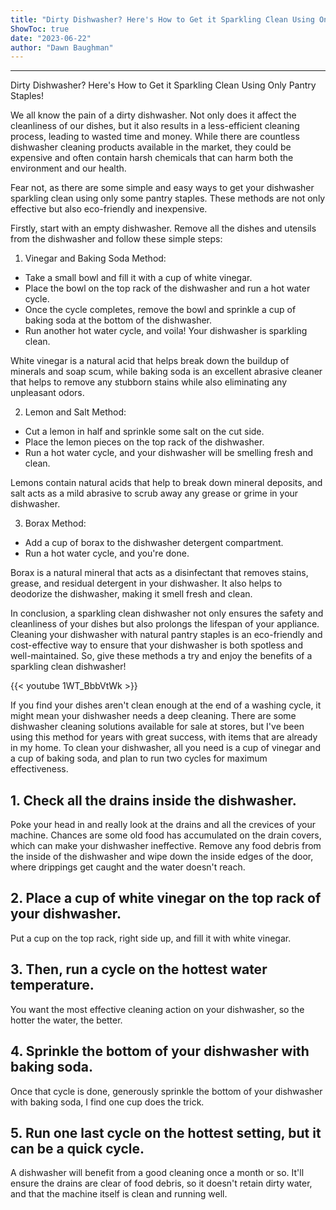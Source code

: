 ```yaml
---
title: "Dirty Dishwasher? Here's How to Get it Sparkling Clean Using Only Pantry Staples!"
ShowToc: true 
date: "2023-06-22"
author: "Dawn Baughman"
---
```

*****
Dirty Dishwasher? Here's How to Get it Sparkling Clean Using Only Pantry Staples!

We all know the pain of a dirty dishwasher. Not only does it affect the cleanliness of our dishes, but it also results in a less-efficient cleaning process, leading to wasted time and money. While there are countless dishwasher cleaning products available in the market, they could be expensive and often contain harsh chemicals that can harm both the environment and our health.

Fear not, as there are some simple and easy ways to get your dishwasher sparkling clean using only some pantry staples. These methods are not only effective but also eco-friendly and inexpensive.

Firstly, start with an empty dishwasher. Remove all the dishes and utensils from the dishwasher and follow these simple steps:

1. Vinegar and Baking Soda Method:

- Take a small bowl and fill it with a cup of white vinegar.
- Place the bowl on the top rack of the dishwasher and run a hot water cycle.
- Once the cycle completes, remove the bowl and sprinkle a cup of baking soda at the bottom of the dishwasher.
- Run another hot water cycle, and voila! Your dishwasher is sparkling clean.

White vinegar is a natural acid that helps break down the buildup of minerals and soap scum, while baking soda is an excellent abrasive cleaner that helps to remove any stubborn stains while also eliminating any unpleasant odors.

2. Lemon and Salt Method:

- Cut a lemon in half and sprinkle some salt on the cut side.
- Place the lemon pieces on the top rack of the dishwasher.
- Run a hot water cycle, and your dishwasher will be smelling fresh and clean.

Lemons contain natural acids that help to break down mineral deposits, and salt acts as a mild abrasive to scrub away any grease or grime in your dishwasher.

3. Borax Method:

- Add a cup of borax to the dishwasher detergent compartment.
- Run a hot water cycle, and you're done.

Borax is a natural mineral that acts as a disinfectant that removes stains, grease, and residual detergent in your dishwasher. It also helps to deodorize the dishwasher, making it smell fresh and clean.

In conclusion, a sparkling clean dishwasher not only ensures the safety and cleanliness of your dishes but also prolongs the lifespan of your appliance. Cleaning your dishwasher with natural pantry staples is an eco-friendly and cost-effective way to ensure that your dishwasher is both spotless and well-maintained. So, give these methods a try and enjoy the benefits of a sparkling clean dishwasher!

{{< youtube 1WT_BbbVtWk >}} 



If you find your dishes aren't clean enough at the end of a washing cycle, it might mean your dishwasher needs a deep cleaning. There are some dishwasher cleaning solutions available for sale at stores, but I've been using this method for years with great success, with items that are already in my home. To clean your dishwasher, all you need is a cup of vinegar and a cup of baking soda, and plan to run two cycles for maximum effectiveness. 

 
## 1. Check all the drains inside the dishwasher.


Poke your head in and really look at the drains and all the crevices of your machine. Chances are some old food has accumulated on the drain covers, which can make your dishwasher ineffective. Remove any food debris from the inside of the dishwasher and wipe down the inside edges of the door, where drippings get caught and the water doesn't reach.

 
## 2. Place a cup of white vinegar on the top rack of your dishwasher.


Put a cup on the top rack, right side up, and fill it with white vinegar. 

 
## 3. Then, run a cycle on the hottest water temperature.


You want the most effective cleaning action on your dishwasher, so the hotter the water, the better.

 
## 4. Sprinkle the bottom of your dishwasher with baking soda.


Once that cycle is done, generously sprinkle the bottom of your dishwasher with baking soda, I find one cup does the trick.

 
## 5. Run one last cycle on the hottest setting, but it can be a quick cycle.


A dishwasher will benefit from a good cleaning once a month or so. It'll ensure the drains are clear of food debris, so it doesn't retain dirty water, and that the machine itself is clean and running well.




